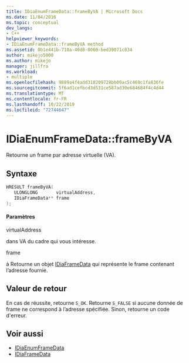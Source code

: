 ```yaml
---
title: IDiaEnumFrameData::frameByVA | Microsoft Docs
ms.date: 11/04/2016
ms.topic: conceptual
dev_langs:
- C++
helpviewer_keywords:
- IDiaEnumFrameData::frameByVA method
ms.assetid: 0b1e441b-710a-46d8-8060-bed39071c834
author: mikejo5000
ms.author: mikejo
manager: jillfra
ms.workload:
- multiple
ms.openlocfilehash: 9889a4f4add318209728bb09ac5c469c1fa836fe
ms.sourcegitcommit: 5f6ad1cefbcd3d531ce587ad30e684684f4c4d44
ms.translationtype: MT
ms.contentlocale: fr-FR
ms.lasthandoff: 10/22/2019
ms.locfileid: "72744647"
---
```

# <a name="idiaenumframedataframebyva"></a>IDiaEnumFrameData::frameByVA
Retourne un frame par adresse virtuelle (VA).

## <a name="syntax"></a>Syntaxe

```C++
HRESULT frameByVA( 
   ULONGLONG       virtualAddress,
   IDiaFrameData** frame
);
```

#### <a name="parameters"></a>Paramètres
 virtualAddress

dans VA du cadre qui vous intéresse.

 frame

à Retourne un objet [IDiaFrameData](../../debugger/debug-interface-access/idiaframedata.md) qui représente le frame contenant l’adresse fournie.

## <a name="return-value"></a>Valeur de retour
 En cas de réussite, retourne `S_OK`. Retourne `S_FALSE` si aucune donnée de frame ne correspond à l’adresse spécifiée. Sinon, retourne un code d'erreur.

## <a name="see-also"></a>Voir aussi
- [IDiaEnumFrameData](../../debugger/debug-interface-access/idiaenumframedata.md)
- [IDiaFrameData](../../debugger/debug-interface-access/idiaframedata.md)